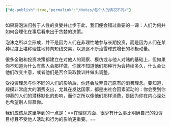 ```yaml
---
{"dg-publish":true,"permalink":"/Notes/每个人的情况不同/"}
---
```



如果将泡沫归咎于人性的贪婪并止步于此，我们便会错过重要的一课：人们为何并如何合理化在事后看来出于贪婪的决策。

泡沫之所以会形成，并不是因为人们在非理性地参与长期投资，而是因为人们在某种程度上堪称理性地转向短线交易，以追逐不断滚雪球式增长的积极动量。

很多金融和投资决策都建立在对他人的观察、模仿或与他人对赌的基础上，但如果你不知道为什么有些人会那样做，你就不知道他们那种行为会持续多久，什么会让他们改变主意，或者他们是否会吸取教训并做出调整。

受投资理念与你不同的人们的影响后，你还会放弃自己原有的消费理念。要知道，规模非常庞大的消费支出，尤其在发达国家，都是由社会因素驱动的：你会受到你仰慕的人们的潜移默化的影响，而你之所以像他们那样消费，是因为你在内心深处也希望别人仰慕你。

我们应该从这里学到的一点是：==在理财方面，很少有什么事比明确自己的投资目标且不受他人活动和行为的影响更重要。==

